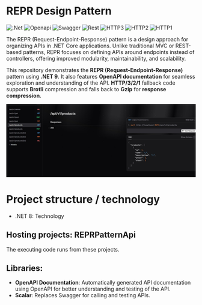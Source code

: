 # REPR Design Pattern

![.Net](https://img.shields.io/badge/-.NET%209.0-blueviolet?logo=dotnet) 
![Openapi](https://img.shields.io/badge/Docs-OpenAPI%208.0-success?style=flat-square)
![Swagger](https://img.shields.io/badge/-Swagger-%23Clojure?logo=swagger&logoColor=white)
![Rest](https://img.shields.io/badge/rest-40AEF0?logo=rest&logoColor=white)
![HTTP3](https://img.shields.io/badge/HTTP%203-v3.0-brightgreen)
![HTTP2](https://img.shields.io/badge/HTTP%202-v2.0-blue)
![HTTP1](https://img.shields.io/badge/HTTP%201-v1.1-orange)

The REPR (Request-Endpoint-Response) pattern is a design approach for organizing APIs in .NET Core applications. Unlike traditional MVC or REST-based patterns, REPR focuses on defining APIs around endpoints instead of controllers, offering improved modularity, maintainability, and scalability.

This repository demonstrates the **REPR (Request-Endpoint-Response)** pattern using **.NET 9**. It also features **OpenAPI documentation** for seamless exploration and understanding of the API. **HTTP/3/2/1** fallback code supports **Brotli** compression and falls back to **Gzip** for **response compression**.

![cqrs_pattern](./Screenshots/REPR_Pattern.jpg)

# Project structure / technology
* .NET 8: Technology

## Hosting projects: REPRPatternApi
The executing code runs from these projects.

## Libraries:
- **OpenAPI Documentation**: Automatically generated API documentation using OpenAPI for better understanding and testing of the 
API.
- **Scalar**: Replaces Swagger for calling and testing APIs.
